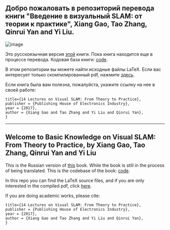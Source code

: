 ## Добро пожаловать в репозиторий перевода книги "Введение в визуальный SLAM: от теории к практике", Xiang Gao, Tao Zhang, Qinrui Yan and Yi Liu.

![image](./resources/cheatsheet.png)

Это русскоязычная версия [этой](https://github.com/gaoxiang12/slambook-en) книги.
Пока книга находится еще в процессе перевода.
Кодовая база книги: [code](https://github.com/gaoxiang12/slambook2).

В этом репозитории вы можете найти исходные файлы LaTeX.
Если вас интересует только скомпилированный pdf, нажмите [здесь](https://www.overleaf.com/read/qbqdvgtttfqr).

Если книга была вам полезна, пожалуйста, укажите ссылку на нее в своей работе:
``` @Book{Gao2017SLAM,
title={14 Lectures on Visual SLAM: From Theory to Practice},
publisher = {Publishing House of Electronics Industry},
year = {2017},
author = {Xiang Gao and Tao Zhang and Yi Liu and Qinrui Yan},
} 
```

---

## Welcome to Basic Knowledge on Visual SLAM: From Theory to Practice, by Xiang Gao, Tao Zhang, Qinrui Yan and Yi Liu

This is the Russian version of [this](https://github.com/gaoxiang12/slambook-en) book. 
While the book is still in the process of being translated.
This is the codebase of the book: [code](https://github.com/gaoxiang12/slambook2).

In this repo you can find the LaTeX source files, and if you are only interested in the compiled pdf, click [here](https://www.overleaf.com/read/qbqdvgtttfqr).

If you are doing academic works, please cite:

``` @Book{Gao2017SLAM,
title={14 Lectures on Visual SLAM: From Theory to Practice},
publisher = {Publishing House of Electronics Industry},
year = {2017},
author = {Xiang Gao and Tao Zhang and Yi Liu and Qinrui Yan},
}
```
